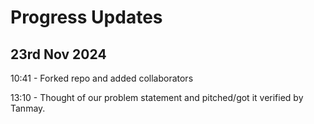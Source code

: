 # Progress Updates

## 23rd Nov 2024

10:41 - Forked repo and added collaborators

13:10 - Thought of our problem statement and pitched/got it verified by Tanmay.

